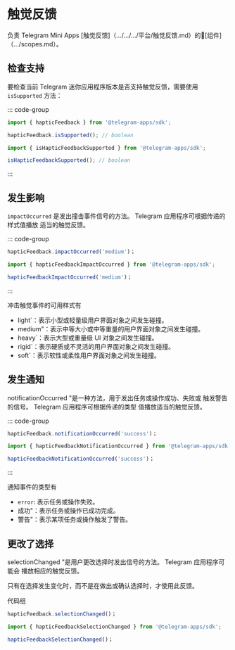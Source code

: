 # 触觉反馈

负责 Telegram Mini
Apps [触觉反馈]（.../.../.../平台/触觉反馈.md）的💠[组件]（.../scopes.md）。

## 检查支持

要检查当前 Telegram 迷你应用程序版本是否支持触觉反馈，需要使用
`isSupported` 方法：

::: code-group

```ts [Variable]
import { hapticFeedback } from '@telegram-apps/sdk';

hapticFeedback.isSupported(); // boolean
```

```ts [Functions]
import { isHapticFeedbackSupported } from '@telegram-apps/sdk';

isHapticFeedbackSupported(); // boolean
```

:::

## 发生影响

`impactOccurred` 是发出撞击事件信号的方法。 Telegram 应用程序可根据传递的样式值播放
适当的触觉反馈。

::: code-group

```ts [Variable]
hapticFeedback.impactOccurred('medium')；
```

```ts [Functions]
import { hapticFeedbackImpactOccurred } from '@telegram-apps/sdk';

hapticFeedbackImpactOccurred('medium')；
```

:::

冲击触觉事件的可用样式有

- light\`：表示小型或轻量级用户界面对象之间发生碰撞。
- medium"：表示中等大小或中等重量的用户界面对象之间发生碰撞。
- heavy\`：表示大型或重量级 UI 对象之间发生碰撞。
- rigid\`：表示硬质或不灵活的用户界面对象之间发生碰撞。
- soft\`：表示软性或柔性用户界面对象之间发生碰撞。

## 发生通知

notificationOccurred "是一种方法，用于发出任务或操作成功、失败或
触发警告的信号。 Telegram 应用程序可根据传递的类型
值播放适当的触觉反馈。

::: code-group

```ts [Variable]
hapticFeedback.notificationOccurred('success')；
```

```ts [Functions]
import { hapticFeedbackNotificationOccurred } from '@telegram-apps/sdk';

hapticFeedbackNotificationOccurred('success')；
```

:::

通知事件的类型有

- `error`: 表示任务或操作失败。
- 成功"：表示任务或操作已成功完成。
- 警告"：表示某项任务或操作触发了警告。

## 更改了选择

selectionChanged "是用户更改选择时发出信号的方法。 Telegram 应用程序可能会
播放相应的触觉反馈。

只有在选择发生变化时，而不是在做出或确认选择时，才使用此反馈。

代码组

```ts [Variable]
hapticFeedback.selectionChanged()；
```

```ts [Functions]
import { hapticFeedbackSelectionChanged } from '@telegram-apps/sdk';

hapticFeedbackSelectionChanged()；
```
